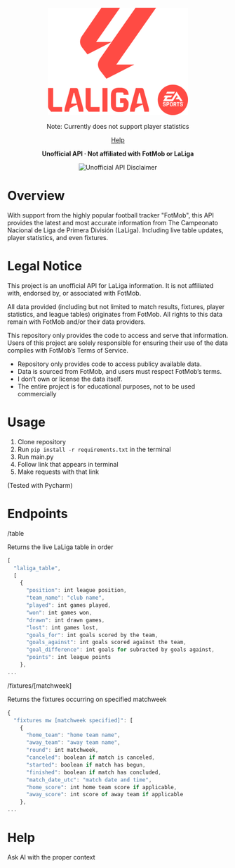 <div align="center">

[![Laliga](https://raw.githubusercontent.com/jaschrs/LaLigaAPI/refs/heads/master/.github/LaLiga_EA_Sports_2023_Vertical_Logo.svg.png)](#readme)

Note: Currently does not support player statistics

[Help](#help)
</div>

<p align="center">
  <b>Unofficial API · Not affiliated with FotMob or LaLiga</b>
</p>

<p align="center">
  <img src="https://img.shields.io/badge/Unofficial%20API-Not%20affiliated%20with%20FotMob%20Or%20LaLiga-red?style=for-the-badge" alt="Unofficial API Disclaimer">
</p>

# Overview
With support from the highly popular football tracker "FotMob", this API provides the latest and most accurate information from The Campeonato Nacional de Liga de Primera División (LaLiga). Including live table updates, player statistics, and even fixtures. 

# Legal Notice
This project is an unofficial API for LaLiga information. It is not affiliated with, endorsed by, or associated with FotMob.

All data provided (including but not limited to match results, fixtures, player statistics, and league tables) originates from FotMob.
All rights to this data remain with FotMob and/or their data providers.

This repository only provides the code to access and serve that information. Users of this project are solely responsible for ensuring their use of the data complies with FotMob’s Terms of Service.

- Repository only provides code to access publicy available data.
- Data is sourced from FotMob, and users must respect FotMob’s terms.
- I don’t own or license the data itself.
- The entire project is for educational purposes, not to be used commercially

# Usage
1. Clone repository
2. Run `pip install -r requirements.txt` in the terminal
3. Run main.py
4. Follow link that appears in terminal
5. Make requests with that link

(Tested with Pycharm)

# Endpoints
/table

Returns the live LaLiga table in order
```js
[
  "laliga_table",
  [
    {
      "position": int league position,
      "team_name": "club name",
      "played": int games played,
      "won": int games won,
      "drawn": int drawn games,
      "lost": int games lost,
      "goals_for": int goals scored by the team,
      "goals_against": int goals scored against the team,
      "goal_difference": int goals for subracted by goals against,
      "points": int league points
    },
...
```

/fixtures/[matchweek]

Returns the fixtures occurring on specified matchweek
```js
{
  "fixtures mw [matchweek specified]": [
    {
      "home_team": "home team name",
      "away_team": "away team name",
      "round": int matchweek,
      "canceled": boolean if match is canceled,
      "started": boolean if match has begun,
      "finished": boolean if match has concluded,
      "match_date_utc": "match date and time",
      "home_score": int home team score if applicable,
      "away_score": int score of away team if applicable
    },
...
```

# Help
Ask AI with the proper context
